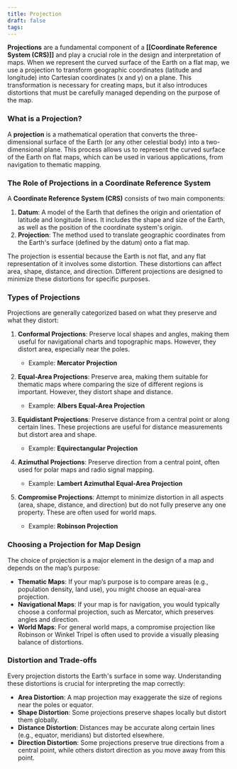 ```yaml
---
title: Projection
draft: false
tags:
---
```



**Projections** are a fundamental component of a **[[Coordinate Reference System (CRS)]]** and play a crucial role in the design and interpretation of maps. When we represent the curved surface of the Earth on a flat map, we use a projection to transform geographic coordinates (latitude and longitude) into Cartesian coordinates (x and y) on a plane. This transformation is necessary for creating maps, but it also introduces distortions that must be carefully managed depending on the purpose of the map.

### **What is a Projection?**

A **projection** is a mathematical operation that converts the three-dimensional surface of the Earth (or any other celestial body) into a two-dimensional plane. This process allows us to represent the curved surface of the Earth on flat maps, which can be used in various applications, from navigation to thematic mapping.

### **The Role of Projections in a Coordinate Reference System**

A **Coordinate Reference System (CRS)** consists of two main components:
1. **Datum**: A model of the Earth that defines the origin and orientation of latitude and longitude lines. It includes the shape and size of the Earth, as well as the position of the coordinate system's origin.
2. **Projection**: The method used to translate geographic coordinates from the Earth's surface (defined by the datum) onto a flat map.

The projection is essential because the Earth is not flat, and any flat representation of it involves some distortion. These distortions can affect area, shape, distance, and direction. Different projections are designed to minimize these distortions for specific purposes.

### **Types of Projections**

Projections are generally categorized based on what they preserve and what they distort:

1. **Conformal Projections**: Preserve local shapes and angles, making them useful for navigational charts and topographic maps. However, they distort area, especially near the poles. 
   - Example: **Mercator Projection**

2. **Equal-Area Projections**: Preserve area, making them suitable for thematic maps where comparing the size of different regions is important. However, they distort shape and distance.
   - Example: **Albers Equal-Area Projection**

3. **Equidistant Projections**: Preserve distance from a central point or along certain lines. These projections are useful for distance measurements but distort area and shape.
   - Example: **Equirectangular Projection**

4. **Azimuthal Projections**: Preserve direction from a central point, often used for polar maps and radio signal mapping.
   - Example: **Lambert Azimuthal Equal-Area Projection**

5. **Compromise Projections**: Attempt to minimize distortion in all aspects (area, shape, distance, and direction) but do not fully preserve any one property. These are often used for world maps.
   - Example: **Robinson Projection**

### **Choosing a Projection for Map Design**

The choice of projection is a major element in the design of a map and depends on the map’s purpose:

- **Thematic Maps**: If your map’s purpose is to compare areas (e.g., population density, land use), you might choose an equal-area projection.
- **Navigational Maps**: If your map is for navigation, you would typically choose a conformal projection, such as Mercator, which preserves angles and direction.
- **World Maps**: For general world maps, a compromise projection like Robinson or Winkel Tripel is often used to provide a visually pleasing balance of distortions.

### **Distortion and Trade-offs**

Every projection distorts the Earth's surface in some way. Understanding these distortions is crucial for interpreting the map correctly:

- **Area Distortion**: A map projection may exaggerate the size of regions near the poles or equator.
- **Shape Distortion**: Some projections preserve shapes locally but distort them globally.
- **Distance Distortion**: Distances may be accurate along certain lines (e.g., equator, meridians) but distorted elsewhere.
- **Direction Distortion**: Some projections preserve true directions from a central point, while others distort direction as you move away from this point.

